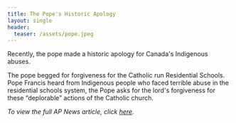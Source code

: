 ```yaml
---
title: The Pope's Historic Apology
layout: single
header:
  teaser: /assets/pope.jpeg
---
```


Recently, the pope made a historic apology for Canada's Indigenous abuses. 

The pope begged for forgiveness for the Catholic run Residential Schools. Pope Francis heard from Indigenous people who faced terrible abuse in the residential schools system, the Pope asks for the lord's forgiveness for these “deplorable” actions of the Catholic church. 

*To view the full AP News article, click [here](https://apnews.com/article/pope-francis-europe-religion-vatican-city-08a842346f2dd0ca645571d879d3124a).*
